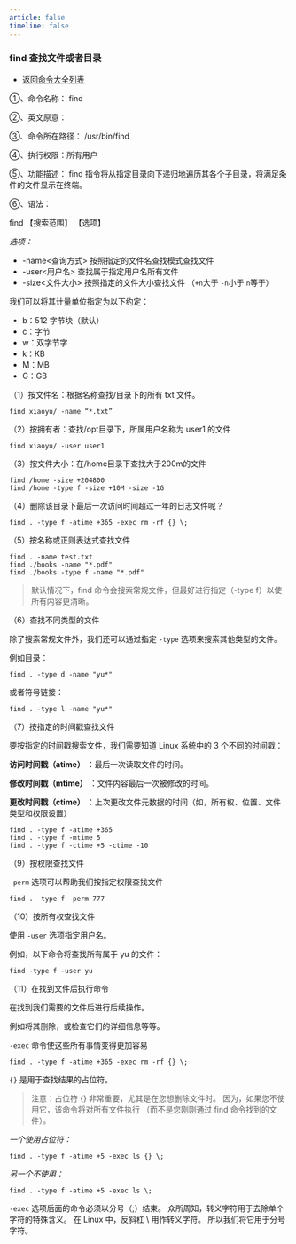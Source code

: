 ```yaml
---
article: false
timeline: false
---
```

### find 查找文件或者目录

- [返回命令大全列表](./command.md#文件管理)

①、命令名称： find

②、英文原意： 

③、命令所在路径： /usr/bin/find

④、执行权限：所有用户

⑤、功能描述： find 指令将从指定目录向下递归地遍历其各个子目录，将满足条件的文件显示在终端。

⑥、语法： 

find 【搜索范围】 【选项】

*选项：*

- -name<查询方式>  按照指定的文件名查找模式查找文件
- -user<用户名>  查找属于指定用户名所有文件
- -size<文件大小>  按照指定的文件大小查找文件
（`+n`大于 `-n`小于 `n`等于）

我们可以将其计量单位指定为以下约定：

- b：512 字节块（默认）
- c：字节
- w：双字节字
- k：KB
- M：MB
- G：GB


（1）按文件名：根据名称查找/目录下的所有 txt 文件。

```shell
find xiaoyu/ -name “*.txt”
```

（2）按拥有者：查找/opt目录下，所属用户名称为 user1 的文件

```shell
find xiaoyu/ -user user1
```

（3）按文件大小：在/home目录下查找大于200m的文件

```shell
find /home -size +204800
find /home -type f -size +10M -size -1G
```

（4）删除该目录下最后一次访问时间超过一年的日志文件呢？

```shell
find . -type f -atime +365 -exec rm -rf {} \;
```

（5）按名称或正则表达式查找文件

```shell
find . -name test.txt
find ./books -name "*.pdf"
find ./books -type f -name "*.pdf"
```

> 默认情况下，find 命令会搜索常规文件，但最好进行指定（-type f）以使所有内容更清晰。

（6）查找不同类型的文件

除了搜索常规文件外，我们还可以通过指定 `-type` 选项来搜索其他类型的文件。

例如目录：

```shell
find . -type d -name "yu*"
```

或者符号链接：

```shell
find . -type l -name "yu*"
```

（7）按指定的时间戳查找文件

要按指定的时间戳搜索文件，我们需要知道 Linux 系统中的 3 个不同的时间戳：

**访问时间戳（atime）** ：最后一次读取文件的时间。

**修改时间戳（mtime）** ：文件内容最后一次被修改的时间。

**更改时间戳（ctime）** ：上次更改文件元数据的时间（如，所有权、位置、文件类型和权限设置）

```shell
find . -type f -atime +365
find . -type f -mtime 5
find . -type f -ctime +5 -ctime -10
```


（9）按权限查找文件

`-perm` 选项可以帮助我们按指定权限查找文件

```shell
find . -type f -perm 777
```


（10）按所有权查找文件

使用 `-user` 选项指定用户名。

例如，以下命令将查找所有属于 yu 的文件：

```shell
find -type f -user yu
```


（11）在找到文件后执行命令

在找到我们需要的文件后进行后续操作。

例如将其删除，或检查它们的详细信息等等。

`-exec` 命令使这些所有事情变得更加容易

```shell
find . -type f -atime +365 -exec rm -rf {} \;
```

`{}` 是用于查找结果的占位符。

> 注意：占位符 {} 非常重要，尤其是在您想删除文件时。
因为，如果您不使用它，该命令将对所有文件执行
（而不是您刚刚通过 find 命令找到的文件）。

*一个使用占位符：*

```shell
find . -type f -atime +5 -exec ls {} \;
```

*另一个不使用：*

```shell
find . -type f -atime +5 -exec ls \;
```

`-exec` 选项后面的命令必须以分号（;）结束。
众所周知，转义字符用于去除单个字符的特殊含义。
在 Linux 中，反斜杠 \ 用作转义字符。
所以我们将它用于分号字符。



